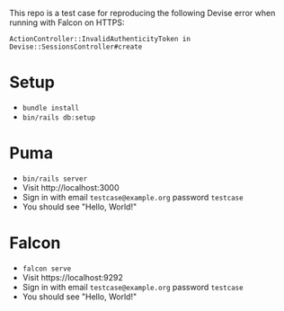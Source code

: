 This repo is a test case for reproducing the following Devise error when running with Falcon on HTTPS:

```
ActionController::InvalidAuthenticityToken in Devise::SessionsController#create 
```

# Setup

- `bundle install`
- `bin/rails db:setup`

# Puma

- `bin/rails server`
- Visit http://localhost:3000
- Sign in with email `testcase@example.org` password `testcase`
- You should see "Hello, World!"

# Falcon

- `falcon serve`
- Visit https://localhost:9292
- Sign in with email `testcase@example.org` password `testcase`
- You should see "Hello, World!"
